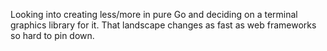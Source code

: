 Looking into creating less/more in pure Go and deciding on a terminal
graphics library for it. That landscape changes as fast as web
frameworks so hard to pin down.
